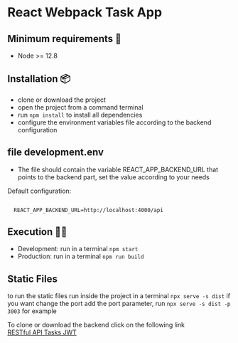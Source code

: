 # React Webpack Task App 

## Minimum requirements 📄
- Node >= 12.8


## Installation 📦
- clone or download the project
- open the project from a command terminal
- run `npm install` to install all dependencies
- configure the environment variables file according to the backend configuration

## file development.env
- The file should contain the variable REACT_APP_BACKEND_URL that points to the backend part, set the value according to your needs

Default configuration:

```env

  REACT_APP_BACKEND_URL=http://localhost:4000/api
```


## Execution 🚀🚀 
- Development: run in a terminal `npm start`
- Production: run in a terminal `npm run build`

## Static Files 
to run the static files run inside the project in a terminal `npx serve -s dist`
if you want change the port add the port parameter, run `npx serve -s dist -p 3003` for example


To clone or download the backend click on the following link 
<br>
<a href="https://github.com/eduardo-talavera/restful-api-tasks-jwt">RESTful API Tasks JWT</a>
